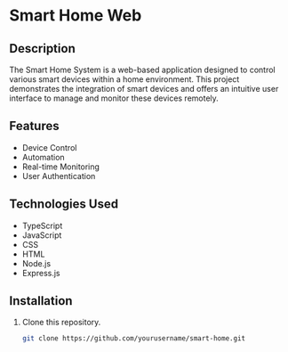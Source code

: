# Smart Home Web

## Description

The Smart Home System is a web-based application designed to control various smart devices within a home environment. This project demonstrates the integration of smart devices and offers an intuitive user interface to manage and monitor these devices remotely.

## Features

- Device Control
- Automation
- Real-time Monitoring
- User Authentication


## Technologies Used

- TypeScript
- JavaScript
- CSS
- HTML
- Node.js
- Express.js


## Installation

1. Clone this repository.
   ```bash
   git clone https://github.com/yourusername/smart-home.git
